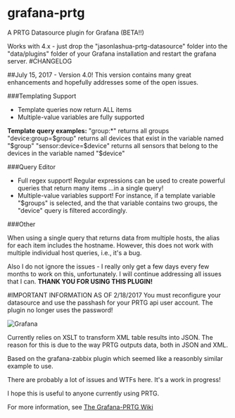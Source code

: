 # grafana-prtg
A PRTG Datasource plugin for Grafana (BETA!!)

Works with 4.x - just drop the "jasonlashua-prtg-datasource" folder into the "data/plugins" folder of your Grafana installation and restart the grafana server.
#CHANGELOG

##July 15, 2017 - Version 4.0!
This version contains many great enhancements and hopefully addresses some of the open issues.

###Templating Support

* Template queries now return ALL items
* Multiple-value variables are fully supported

**Template query examples:**
"group:*" returns all groups
"device:group=$group" returns all devices that exist in the variable named "$group"
"sensor:device=$device" returns all sensors that belong to the devices in the variable named "$device"

###Query Editor

* Full regex support! Regular expressions can be used to create powerful queries that return many items ...in a single query!
* Multiple-value variables support! For instance, if a template variable "$groups" is selected, and the that variable contains two groups, the "device" query is filtered accordingly.

###Other

When using a single query that returns data from multiple hosts, the alias for each item includes the hostname. However, this does not work with multiple individual host queries, i.e., it's a bug.

Also I do not ignore the issues - I really only get a few days every few months to work on this, unfortunately. I will continue addressing all issues that I can. 
**THANK YOU FOR USING THIS PLUGIN!**


#IMPORTANT INFORMATION AS OF 2/18/2017
You must reconfigure your datasource and use the passhash for your PRTG api user account. The plugin no longer uses the password!

![Grafana](https://neuralfraud.github.io/grafana.png)

Currently relies on XSLT to transform XML table results into JSON. The reason for this is due to the way PRTG outputs data, both in JSON and XML. 

Based on the grafana-zabbix plugin which seemed like a reasonbly similar example to use.

There are probably a lot of issues and WTFs here. It's a work in progress!

I hope this is useful to anyone currently using PRTG.

For more information, see [The Grafana-PRTG Wiki](https://github.com/neuralfraud/grafana-prtg/wiki)


